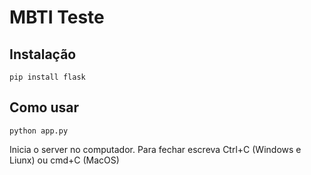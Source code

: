 # MBTI Teste

## Instalação

    pip install flask

## Como usar

    python app.py

Inicia o server no computador. Para fechar escreva Ctrl+C (Windows e Liunx) ou cmd+C (MacOS)
